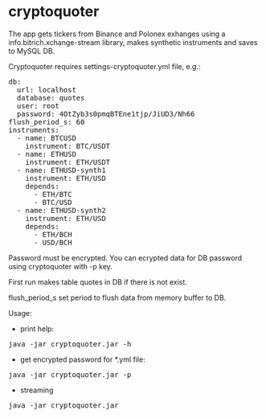 # cryptoquoter
The app gets tickers from Binance and Polonex exhanges using a info.bitrich.xchange-stream library, makes synthetic instruments and saves to MySQL DB.

Cryptoquoter requires settings-cryptoquoter.yml file, e.g.:  
<pre>db:  
  url: localhost  
  database: quotes  
  user: root  
  password: 4OtZyb3s0pmqBTEne1tjp/JiUD3/Nh66  
flush_period_s: 60  
instruments:  
  - name: BTCUSD  
    instrument: BTC/USDT  
  - name: ETHUSD  
    instrument: ETH/USDT  
  - name: ETHUSD-synth1  
    instrument: ETH/USD  
    depends:  
      - ETH/BTC  
      - BTC/USD  
  - name: ETHUSD-synth2  
    instrument: ETH/USD  
    depends:  
      - ETH/BCH  
      - USD/BCH  
</pre>
Password must be encrypted. You can ecrypted data for DB password using cryptoquoter with -p key.
  
First run makes table quotes in DB if there is not exist.  

flush_period_s set period to flush data from memory buffer to DB.

Usage:  
- print help:
<pre>java -jar cryptoquoter.jar -h</pre>   
- get encrypted password for *.yml file:
<pre>java -jar cryptoquoter.jar -p</pre>
- streaming
<pre>java -jar cryptoquoter.jar
 
  